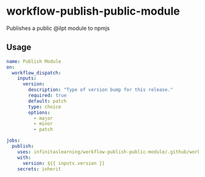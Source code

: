 # workflow-publish-public-module
Publishes a public @ilpt module to npmjs

## Usage

```yaml
name: Publish Module
on:
  workflow_dispatch:
    inputs:
      version:
        description: "Type of version bump for this release."
        required: true
        default: patch
        type: choice
        options:
          - major
          - minor
          - patch

jobs:
  publish:
    uses: infinitaslearning/workflow-publish-public-module/.github/workflows/publish-module.yml@v1
    with:
      version: ${{ inputs.version }}
    secrets: inherit
```
